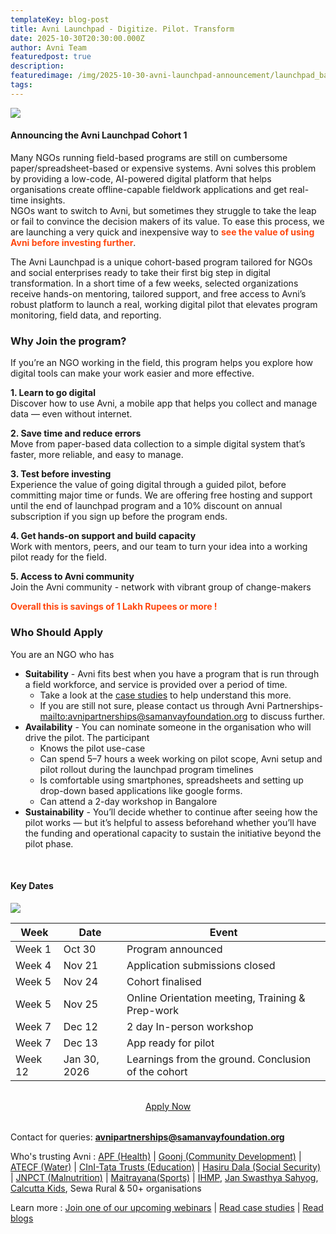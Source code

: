 ```yaml
---
templateKey: blog-post
title: Avni Launchpad - Digitize. Pilot. Transform
date: 2025-10-30T20:30:00.000Z
author: Avni Team
featuredpost: true
description:
featuredimage: /img/2025-10-30-avni-launchpad-announcement/launchpad_banner.png
tags:
---
```


<a href="https://forms.gle/zD2A4cPRtpdcczPe9" target="_blank" rel="noopener noreferrer">
  <img src="/img/2025-10-30-avni-launchpad-announcement/launchpad_banner.png"/>
</a>

<br>

#### Announcing the Avni Launchpad Cohort 1

Many NGOs running field-based programs are still on cumbersome paper/spreadsheet-based or expensive systems. Avni solves this problem by providing a low-code, AI-powered digital platform that helps organisations create offline-capable fieldwork applications and get real-time insights. </br> NGOs want to switch to Avni, but sometimes they struggle to take the leap or fail to convince the decision makers of its value. To ease this process, we are launching a very quick and inexpensive way to **<span style="color:#ff470f">see the value of using Avni before investing further</span>**. 

The Avni Launchpad is a unique cohort-based program tailored for NGOs and social enterprises ready to take their first big step in digital transformation. In a short time of a few weeks, selected organizations receive hands-on mentoring, tailored support, and free access to Avni’s robust platform to launch a real, working digital pilot that elevates program monitoring, field data, and reporting.

### Why Join the program?

If you’re an NGO working in the field, this program helps you explore how digital tools can make your work easier and more effective.

**1. Learn to go digital**</br>
Discover how to use Avni, a mobile app that helps you collect and manage data — even without internet.

**2. Save time and reduce errors**</br>
Move from paper-based data collection to a simple digital system that’s faster, more reliable, and easy to manage.

**3. Test before investing**</br>
Experience the value of going digital through a guided pilot, before committing major time or funds. We are offering free hosting and support until the end of launchpad program and a 10% discount on annual subscription if you sign up before the program ends. 

**4. Get hands-on support and build capacity**</br>
Work with mentors, peers, and our team to turn your idea into a working pilot ready for the field.

**5. Access to Avni community**</br>
Join the Avni community - network with vibrant group of change-makers

**<span style="color:#ff470f">Overall this is savings of 1 Lakh Rupees or more !</span>**

### Who Should Apply
You are an NGO who has 
- **Suitability** - Avni fits best when you have a program that is run through a field workforce, and service is provided over a period of time.
  - Take a look at the [case studies](/case-studies) to help understand this more. 
  - If you are still not sure, please contact us through Avni Partnerships- <mailto:avnipartnerships@samanvayfoundation.org> to discuss further.
- **Availability** - You can nominate someone in the organisation who will drive the pilot. The participant
  - Knows the pilot use-case
  - Can spend 5–7 hours a week working on pilot scope, Avni setup and pilot rollout during the launchpad program timelines
  - Is comfortable using smartphones, spreadsheets and setting up drop-down based applications like google forms.
  - Can attend a 2-day workshop in Bangalore
- **Sustainability** - You’ll decide whether to continue after seeing how the pilot works — but it’s helpful to assess beforehand whether you’ll have the funding and operational capacity to sustain the initiative beyond the pilot phase.

<br>

#### Key Dates
![](/img/2025-10-30-avni-launchpad-announcement/launchpad_timeline.png)

| Week    | Date         | Event                                       |
|---------|--------------|---------------------------------------------|
| Week 1  | Oct 30       | Program announced                           |
| Week 4  | Nov 21       | Application submissions closed              |
| Week 5  | Nov 24       | Cohort finalised                            |
| Week 5  | Nov 25       | Online Orientation meeting, Training & Prep-work |
| Week 7  | Dec 12       | 2 day In-person workshop    |
| Week 7  | Dec 13       | App ready for pilot     |
| Week 12 | Jan 30, 2026 | Learnings from the ground. Conclusion of the cohort |

<div style="text-align: center; margin: 2rem 0;">
  <a href="https://forms.gle/zD2A4cPRtpdcczPe9" target="_blank" rel="noopener noreferrer" 
     class="button is-primary is-medium"> 
    Apply Now
  </a>
</div>

Contact for queries: **avnipartnerships@samanvayfoundation.org**

Who's trusting Avni : [APF (Health)](https://avniproject.org/case-studies/2025-05-28-bridging-the-nutrition-gap-apf-odisha) | [Goonj (Community Development)](https://avniproject.org/case-studies/2025-09-03-how-goonj-uses-avni) | [ATECF (Water)](https://avniproject.org/case-studies/2025-04-30-restoring-waterbodies-avni-atecf) | [CInI-Tata Trusts (Education)](https://avniproject.org/case-studies/2024-09-19-Scaling-Rural-Education) | [Hasiru Dala (Social Security)](https://avniproject.org/case-studies/2025-08-01-empowering-waste-pickers) | [JNPCT (Malnutrition)](https://avniproject.org/case-studies/use-of-avni-in-jnpct-malnutrition-project-case-study) | [Maitrayana(Sports)](https://avniproject.org/case-studies/2025-07-31-scoring-for-equality) | [IHMP](https://avniproject.org/case-studies/2025-05-02-ihmp-strengthening-adolescent-health), [Jan Swasthya Sahyog](https://avniproject.org/case-studies/avni-for-sickle-cell-disease-screening-and-treatment), [Calcutta Kids](https://avniproject.org/case-studies/calcutta-kids-%E2%80%94-avni-implemented-for-maternal-and-child-health-program), Sewa Rural & 50+ organisations

Learn more : [Join one of our upcoming webinars](/events) | [Read case studies](/case-studies) | [Read blogs](/blog)

<br><br>
